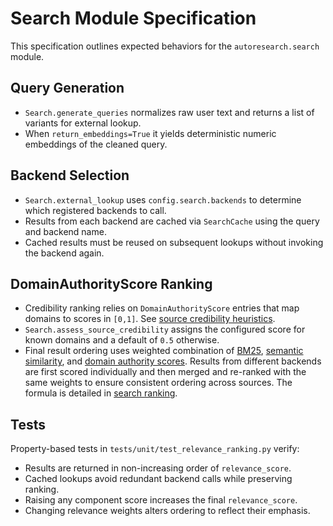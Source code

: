 # Search Module Specification

This specification outlines expected behaviors for the
`autoresearch.search` module.

## Query Generation
- `Search.generate_queries` normalizes raw user text and returns a list of
  variants for external lookup.
- When `return_embeddings=True` it yields deterministic numeric embeddings of
  the cleaned query.

## Backend Selection
- `Search.external_lookup` uses `config.search.backends` to determine which
  registered backends to call.
- Results from each backend are cached via `SearchCache` using the query and
  backend name.
- Cached results must be reused on subsequent lookups without invoking the
  backend again.

## DomainAuthorityScore Ranking
- Credibility ranking relies on `DomainAuthorityScore` entries that map
  domains to scores in `[0,1]`. See
  [source credibility heuristics](algorithms/source_credibility.md).
- `Search.assess_source_credibility` assigns the configured score for known
  domains and a default of `0.5` otherwise.
- Final result ordering uses weighted combination of
  [BM25](algorithms/bm25.md),
  [semantic similarity](algorithms/semantic_similarity.md), and
  [domain authority scores](algorithms/source_credibility.md). Results from
  different backends are first scored individually and then merged and
  re-ranked with the same weights to ensure consistent ordering across
  sources. The formula is detailed in [search ranking](algorithms/search_ranking.md).

## Tests
Property-based tests in `tests/unit/test_relevance_ranking.py` verify:
- Results are returned in non-increasing order of `relevance_score`.
- Cached lookups avoid redundant backend calls while preserving ranking.
- Raising any component score increases the final `relevance_score`.
- Changing relevance weights alters ordering to reflect their emphasis.
